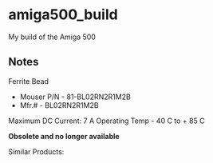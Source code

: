 # amiga500_build
My build of the Amiga 500

## Notes
Ferrite Bead
- Mouser P/N - 81-BL02RN2R1M2B
- Mfr.#      - BL02RN2R1M2B 

Maximum DC Current: 	7 A 
Operating Temp - 40 C to + 85 C 

**Obsolete and no longer available**

Similar Products:


